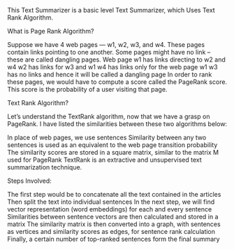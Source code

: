 This Text Summarizer is a basic level Text Summarizer, which Uses Text Rank Algorithm.

What is Page Rank Algorithm?

Suppose we have 4 web pages — w1, w2, w3, and w4. These pages contain links pointing to one another. Some pages might have no link – these are called dangling pages.
Web page w1 has links directing to w2 and w4
w2 has links for w3 and w1
w4 has links only for the web page w1
w3 has no links and hence it will be called a dangling page
In order to rank these pages, we would have to compute a score called the PageRank score. This score is the probability of a user visiting that page.

Text Rank Algorithm?

Let’s understand the TextRank algorithm, now that we have a grasp on PageRank. I have listed the similarities between these two algorithms below:

In place of web pages, we use sentences
Similarity between any two sentences is used as an equivalent to the web page transition probability
The similarity scores are stored in a square matrix, similar to the matrix M used for PageRank
TextRank is an extractive and unsupervised text summarization technique. 

Steps Involved:

The first step would be to concatenate all the text contained in the articles
Then split the text into individual sentences
In the next step, we will find vector representation (word embeddings) for each and every sentence
Similarities between sentence vectors are then calculated and stored in a matrix
The similarity matrix is then converted into a graph, with sentences as vertices and similarity scores as edges, for sentence rank calculation
Finally, a certain number of top-ranked sentences form the final summary
